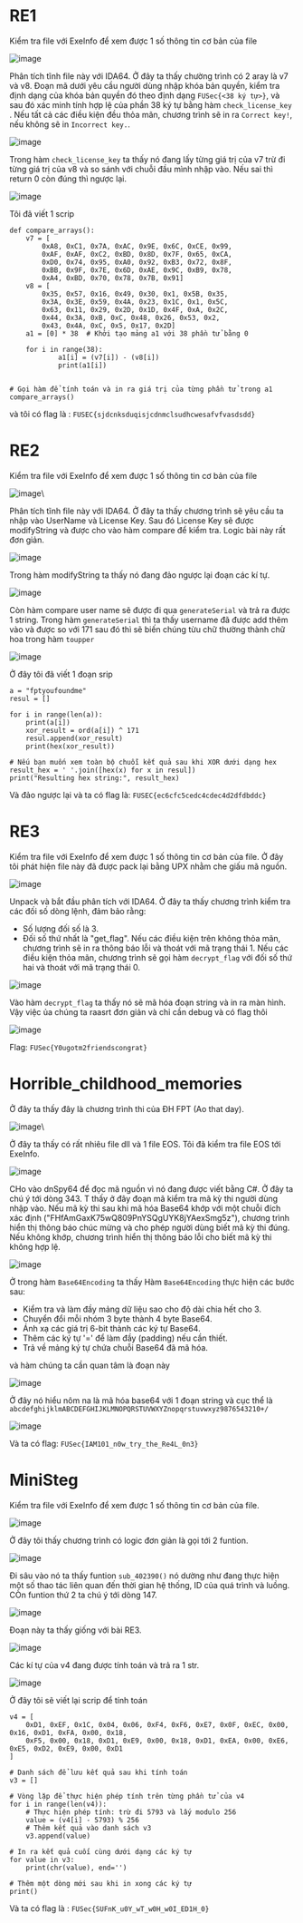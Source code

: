 # RE1
Kiểm tra file với ExeInfo để xem được 1 số thông tin cơ bản của file

![image](https://github.com/daglongg/FPTU-Secathon-2024/assets/138242812/029785db-698b-40cf-83b1-b5cd02a94927)

Phân tích tĩnh file này với IDA64. Ở đây ta thấy chường trình có 2 aray là v7 và v8. Đoạn mã dưới yêu cầu người dùng nhập khóa bản quyền, kiểm tra định dạng của khóa bản quyền đó theo định dạng `FUSec{<38 ký tự>}`, và sau đó xác minh tính hợp lệ của phần 38 ký tự bằng hàm `check_license_key` . Nếu tất cả các điều kiện đều thỏa mãn, chương trình sẽ in ra `Correct key!`, nếu không sẽ in `Incorrect key.`.

![image](https://github.com/daglongg/FPTU-Secathon-2024/assets/138242812/1387f02c-cd78-49f6-b77b-a0390a127d6c)

Trong hàm `check_license_key` ta thấy nó đang lấy từng giá trị của v7 trừ đi từng giá trị của v8 và so sánh với chuỗi đầu mình nhập vào. Nếu sai thì return 0 còn đúng thì ngược lại.

![image](https://github.com/daglongg/FPTU-Secathon-2024/assets/138242812/8c38785d-ca7f-4e4a-9099-ffdb18533b0d)

Tôi đã viết 1 scrip 

```
def compare_arrays():
    v7 = [
        0xA8, 0xC1, 0x7A, 0xAC, 0x9E, 0x6C, 0xCE, 0x99, 
        0xAF, 0xAF, 0xC2, 0xBD, 0x8D, 0x7F, 0x65, 0xCA, 
        0xD0, 0x74, 0x95, 0xA0, 0x92, 0xB3, 0x72, 0x8F, 
        0xBB, 0x9F, 0x7E, 0x6D, 0xAE, 0x9C, 0xB9, 0x78, 
        0xA4, 0xBD, 0x70, 0x78, 0x7B, 0x91]
    v8 = [
        0x35, 0x57, 0x16, 0x49, 0x30, 0x1, 0x5B, 0x35, 
        0x3A, 0x3E, 0x59, 0x4A, 0x23, 0x1C, 0x1, 0x5C, 
        0x63, 0x11, 0x29, 0x2D, 0x1D, 0x4F, 0xA, 0x2C, 
        0x44, 0x3A, 0xB, 0xC, 0x48, 0x26, 0x53, 0x2, 
        0x43, 0x4A, 0xC, 0x5, 0x17, 0x2D]
    a1 = [0] * 38  # Khởi tạo mảng a1 với 38 phần tử bằng 0
    
    for i in range(38):
            a1[i] = (v7[i]) - (v8[i])
            print(a1[i])


# Gọi hàm để tính toán và in ra giá trị của từng phần tử trong a1
compare_arrays()
```
và tôi có flag là : `FUSEC{sjdcnksduqisjcdnmclsudhcwesafvfvasdsdd}`

# RE2
Kiểm tra file với ExeInfo để xem được 1 số thông tin cơ bản của file

![image](https://github.com/daglongg/FPTU-Secathon-2024/assets/138242812/731c3be6-b5c0-4c6f-a0a8-3fede262d376)\


Phân tích tĩnh file này với IDA64. Ở đây ta thấy chương trình sẽ yêu cầu ta nhập vào UserName và License Key. Sau đó License Key sẽ được modifyString và được cho vào hàm compare để kiểm tra. Logic bài này rất đơn giản.

![image](https://github.com/daglongg/FPTU-Secathon-2024/assets/138242812/24354886-d515-4b80-91cc-af6c3a522741)


Trong hàm modifyString ta thấy nó đang đảo ngược lại đoạn các kí tự. 

![image](https://github.com/daglongg/FPTU-Secathon-2024/assets/138242812/f6df6a02-9c70-4946-801c-a8db3853caca)

Còn hàm compare user name sẽ được đi qua `generateSerial` và trả ra được 1 string. Trong hàm `generateSerial` thì ta thấy username đã được add thêm vào và được so với 171 sau đó thì sẽ biến chúng từu chữ thường thành chữ hoa trong hàm `toupper`

![image](https://github.com/daglongg/FPTU-Secathon-2024/assets/138242812/f750c3be-55fc-4cc4-ba0b-bb39879928ae)

Ở đây tôi đã viết 1 đoạn srip 

```
a = "fptyoufoundme"
resul = []

for i in range(len(a)):
    print(a[i])
    xor_result = ord(a[i]) ^ 171
    resul.append(xor_result)
    print(hex(xor_result))

# Nếu bạn muốn xem toàn bộ chuỗi kết quả sau khi XOR dưới dạng hex
result_hex = ' '.join([hex(x) for x in resul])
print("Resulting hex string:", result_hex)
```
Và đảo ngược lại và ta có flag là: `FUSEC{ec6cfc5cedc4cdec4d2dfdbddc}`

# RE3
Kiểm tra file với ExeInfo để xem được 1 số thông tin cơ bản của file. Ở đây tôi phát hiện file này đã được pack lại bằng UPX nhằm che giấu mã nguồn.

![image](https://github.com/daglongg/FPTU-Secathon-2024/assets/138242812/ab5b214f-3b04-4a08-84b1-555fd13fb2f8)

Unpack và bắt đầu phân tích với IDA64. Ở đây ta thấy chương trình kiểm tra các đối số dòng lệnh, đảm bảo rằng:
- Số lượng đối số là 3.
- Đối số thứ nhất là "get_flag".
Nếu các điều kiện trên không thỏa mãn, chương trình sẽ in ra thông báo lỗi và thoát với mã trạng thái 1. Nếu các điều kiện thỏa mãn, chương trình sẽ gọi hàm `decrypt_flag` với đối số thứ hai và thoát với mã trạng thái 0.

![image](https://github.com/daglongg/FPTU-Secathon-2024/assets/138242812/83d4f13a-08a2-4bd7-94f6-7ae1c9e6bd42)

Vào hàm `decrypt_flag` ta thấy nó sẽ mã hóa đoạn string và in ra màn hình. Vậy việc ủa chúng ta raasrt đơn giản và chỉ cần debug và có flag thôi

![image](https://github.com/daglongg/FPTU-Secathon-2024/assets/138242812/707b3a06-fad3-4528-89b2-2fe606fc4870)

Flag: `FUSec{Y0ugotm2friendscongrat}`

# Horrible_childhood_memories

Ở đây ta thấy đây là chương trình thi của ĐH FPT (Ao that day). 

![image](https://github.com/daglongg/FPTU-Secathon-2024/assets/138242812/4ea91232-7c0d-48a5-9e44-50a97460e2db)\

Ở đây ta thấy có rất nhiêu file dll và 1 file EOS. Tôi đã kiểm tra file EOS tới ExeInfo.

![image](https://github.com/daglongg/FPTU-Secathon-2024/assets/138242812/3eb24fd3-ecb4-4f8e-8d1a-5e60254f7c32)

CHo vào dnSpy64 để đọc mã nguồn vì nó đang được viết bằng C#. Ở đây ta chú ý tới dòng 343. T thấy ở đây đoạn mã kiểm tra mã kỳ thi người dùng nhập vào. Nếu mã kỳ thi sau khi mã hóa Base64 khớp với một chuỗi đích xác định ("FHfAmGaxK75wQ809PnYSQgUYK8jYAexSmg5z"), chương trình hiển thị thông báo chúc mừng và cho phép người dùng biết mã kỳ thi đúng. Nếu không khớp, chương trình hiển thị thông báo lỗi cho biết mã kỳ thi không hợp lệ.

![image](https://github.com/daglongg/FPTU-Secathon-2024/assets/138242812/f3527596-b362-411b-a4dc-dd226ad537ea)

Ở trong hàm `Base64Encoding` ta thấy 
Hàm `Base64Encoding` thực hiện các bước sau:
- Kiểm tra và làm đầy mảng dữ liệu sao cho độ dài chia hết cho 3.
- Chuyển đổi mỗi nhóm 3 byte thành 4 byte Base64.
- Ánh xạ các giá trị 6-bit thành các ký tự Base64.
- Thêm các ký tự '=' để làm đầy (padding) nếu cần thiết.
- Trả về mảng ký tự chứa chuỗi Base64 đã mã hóa.

và hàm chúng ta cần quan tâm là đoạn này

![image](https://github.com/daglongg/FPTU-Secathon-2024/assets/138242812/822d1552-a220-4d96-8a5b-613e8c60285c)

Ở đây nó hiểu nôm na là mã hóa base64 với 1 đoạn string và cục thể là `abcdefghijklmABCDEFGHIJKLMNOPQRSTUVWXYZnopqrstuvwxyz9876543210+/`

![image](https://github.com/daglongg/FPTU-Secathon-2024/assets/138242812/c9128c0d-3a2d-466d-a36b-1a4fc3ab27a7)

Và ta có flag: `FUSec{IAM101_n0w_try_the_Re4L_0n3}`

# MiniSteg

Kiểm tra file với ExeInfo để xem được 1 số thông tin cơ bản của file.

![image](https://github.com/daglongg/FPTU-Secathon-2024/assets/138242812/e2550d33-54e7-425d-a51c-2d9ff4a13776)

Ở đây tôi thấy chương trình có logic đơn giản là gọi tới 2 funtion. 

![image](https://github.com/daglongg/FPTU-Secathon-2024/assets/138242812/9f18ae7a-0a53-4b4e-847c-c7ee60ff1e35)

Đi sâu vào nó ta thấy funtion `sub_402390()` nó dường như đang thực hiện một số thao tác liên quan đến thời gian hệ thống, ID của quá trình và luồng. CÒn funtion thứ 2 ta chú ý tới dòng 147. 

![image](https://github.com/daglongg/FPTU-Secathon-2024/assets/138242812/6884787a-a84f-4d89-95b7-237d7b635bf9)

Đoạn này ta thấy giống với bài RE3.

![image](https://github.com/daglongg/FPTU-Secathon-2024/assets/138242812/fe524b1c-854b-40c3-94ef-cb83e2ab1cc3)

Các kí tự của v4 đang được tính toán và trả ra 1 str.

![image](https://github.com/daglongg/FPTU-Secathon-2024/assets/138242812/c1e1aea9-ed73-4d09-8042-cd82ee170104)

Ở đây tôi sẽ viết lại scrip để tính toán

```
v4 = [
    0xD1, 0xEF, 0x1C, 0x04, 0x06, 0xF4, 0xF6, 0xE7, 0x0F, 0xEC, 0x00, 0x16, 0xD1, 0xFA, 0x00, 0x18,
    0xF5, 0x00, 0x18, 0xD1, 0xE9, 0x00, 0x18, 0xD1, 0xEA, 0x00, 0xE6, 0xE5, 0xD2, 0xE9, 0x00, 0xD1
]

# Danh sách để lưu kết quả sau khi tính toán
v3 = []

# Vòng lặp để thực hiện phép tính trên từng phần tử của v4
for i in range(len(v4)):
    # Thực hiện phép tính: trừ đi 5793 và lấy modulo 256
    value = (v4[i] - 5793) % 256
    # Thêm kết quả vào danh sách v3
    v3.append(value)

# In ra kết quả cuối cùng dưới dạng các ký tự
for value in v3:
    print(chr(value), end='')

# Thêm một dòng mới sau khi in xong các ký tự
print()

```
Và ta có flag là : `FUSec{SUFnK_u0Y_wT_w0H_w0I_ED1H_0}`















